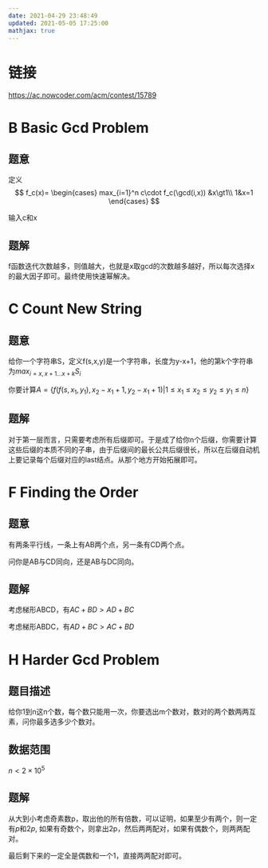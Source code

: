 ```yaml
---
date: 2021-04-29 23:48:49
updated: 2021-05-05 17:25:00
mathjax: true
---
```


# 链接

https://ac.nowcoder.com/acm/contest/15789



# B Basic Gcd Problem

## 题意

定义
$$
f_c(x)=
\begin{cases}
max_{i=1}^n c\cdot f_c(\gcd(i,x)) &x\gt1\\
1&x=1
\end{cases}
$$


输入c和x

## 题解

f函数迭代次数越多，则值越大，也就是x取gcd的次数越多越好，所以每次选择x的最大因子即可。最终使用快速幂解决。

<!-- more -->

# C Count New String

## 题意

给你一个字符串S，定义f(s,x,y)是一个字符串，长度为y-x+1，他的第k个字符串为$max_{i=x,x+1...x+k}S_i$

你要计算$A=\lbrace f(f(s,x_1,y_1),x_2-x_1+1,y_2-x_1+1)| 1\le x_1\le x_2 \le y_2 \le y_1\le n \rbrace$



## 题解

对于第一层而言，只需要考虑所有后缀即可。于是成了给你n个后缀，你需要计算这些后缀的本质不同的子串，由于后缀间的最长公共后缀很长，所以在后缀自动机上要记录每个后缀对应的last结点。从那个地方开始拓展即可。





# F Finding the Order

## 题意

有两条平行线，一条上有AB两个点，另一条有CD两个点。

问你是AB与CD同向，还是AB与DC同向。

## 题解

考虑梯形ABCD，有$AC+BD>AD+BC$

考虑梯形ABDC，有$AD+BC>AC+BD$





# H Harder Gcd Problem

## 题目描述

给你1到n这n个数，每个数只能用一次，你要选出m个数对，数对的两个数两两互素，问你最多选多少个数对。

## 数据范围

$n<2\times10^5$

## 题解

从大到小考虑奇素数p，取出他的所有倍数，可以证明，如果至少有两个，则一定有$p$和$2p$, 如果有奇数个，则拿出2p，然后两两配对，如果有偶数个，则两两配对。

最后剩下来的一定全是偶数和一个1，直接两两配对即可。









